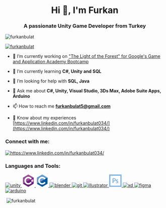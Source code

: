 <h1 align="center">Hi 👋, I'm Furkan</h1>
<h3 align="center">A passionate Unity Game Developer from Turkey</h3>

<p align="left"> <img src="https://komarev.com/ghpvc/?username=furkanbulat&label=Visitors&color=bb00ff&style=plastic" alt="furkanbulat" /> </p>

<p align="left"> <a href="https://github.com/ryo-ma/github-profile-trophy"><img src="https://github-profile-trophy.vercel.app/?username=furkanbulat" alt="furkanbulat" /></a> </p>

- 🔭 I’m currently working on ["The Light of the Forest" for Google's Game and Application Academy Bootcamp](https://www.youtube.com/watch?v=Gd8jWudJaf8)

- 🌱 I’m currently learning **C#, Unity and SQL**

- 🤝 I’m looking for help with **SQL, Java**

- 💬 Ask me about **C#, Unity, Visual Studio, 3Ds Max, Adobe Suite Apps, Arduino**

- 📫 How to reach me **furkanbulat5@gmail.com**

- 📄 Know about my experiences [https://www.linkedin.com/in/furkanbulat034/](https://www.linkedin.com/in/furkanbulat034/)

<h3 align="left">Connect with me:</h3>
<p align="left">
<a href="https://linkedin.com/in/https://www.linkedin.com/in/furkanbulat034/" target="blank"><img align="center" src="https://raw.githubusercontent.com/rahuldkjain/github-profile-readme-generator/master/src/images/icons/Social/linked-in-alt.svg" alt="https://www.linkedin.com/in/furkanbulat034/" height="30" width="40" /></a>
</p>

<h3 align="left">Languages and Tools:</h3>
<p align="left"> <a href="https://unity.com/" target="_blank" rel="noreferrer"> <img src="https://www.vectorlogo.zone/logos/unity3d/unity3d-icon.svg" alt="unity" width="40" height="40"/> </a> <a href="https://www.w3schools.com/cs/" target="_blank" rel="noreferrer"> <img src="https://raw.githubusercontent.com/devicons/devicon/master/icons/csharp/csharp-original.svg" alt="csharp" width="40" height="40"/> </a> <a href="https://www.cprogramming.com/" target="_blank" rel="noreferrer"> <img src="https://raw.githubusercontent.com/devicons/devicon/master/icons/c/c-original.svg" alt="c" width="40" height="40"/>   </a> <a href="https://www.blender.org/" target="_blank" rel="noreferrer"> <img src="https://download.blender.org/branding/community/blender_community_badge_white.svg" alt="blender" width="40" height="40"/> </a> <a href="https://git-scm.com/" target="_blank" rel="noreferrer"> <img src="https://www.vectorlogo.zone/logos/git-scm/git-scm-icon.svg" alt="git" width="40" height="40"/> </a> <a href="https://www.adobe.com/in/products/illustrator.html" target="_blank" rel="noreferrer"> <img src="https://www.vectorlogo.zone/logos/adobe_illustrator/adobe_illustrator-icon.svg" alt="illustrator" width="40" height="40"/> </a> <a href="https://www.photoshop.com/en" target="_blank" rel="noreferrer"> <img src="https://raw.githubusercontent.com/devicons/devicon/master/icons/photoshop/photoshop-line.svg" alt="photoshop" width="40" height="40"/> </a> <a href="https://www.adobe.com/products/xd.html" target="_blank" rel="noreferrer"> <img src="https://cdn.worldvectorlogo.com/logos/adobe-xd.svg" alt="xd" width="40" height="40"/> </a> <a href="https://www.figma.com/" target="_blank" rel="noreferrer"> <img src="https://www.vectorlogo.zone/logos/figma/figma-icon.svg" alt="figma" width="40" height="40"/> </a> <a href="https://www.arduino.cc/" target="_blank" rel="noreferrer"> <img src="https://cdn.worldvectorlogo.com/logos/arduino-1.svg" alt="arduino" width="40" height="40"/> </a> </p>

<p>&nbsp;<img align="center" src="https://github-readme-stats.vercel.app/api?username=furkanbulat&show_icons=true&theme=dracula&title_color=c27c19&text_color=ff9800&bg_color=303841&locale=en&include_all_commits=true&count_private=true" alt="furkanbulat" /></p>
